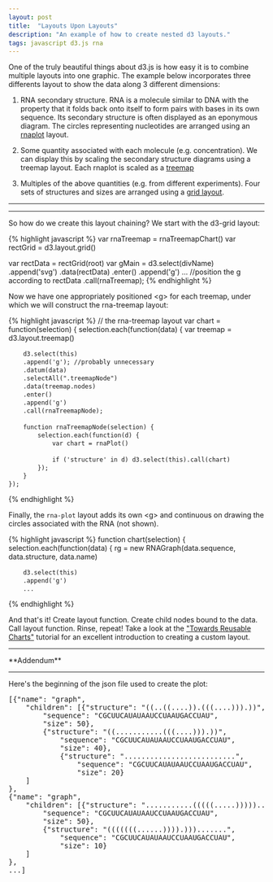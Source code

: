 ```yaml
---
layout: post
title:  "Layouts Upon Layouts"
description: "An example of how to create nested d3 layouts."
tags: javascript d3.js rna
---
```

<meta charset="utf-8"> 
<img itemprop="image" src="/img/layouts_upon_layouts_itemprop.png" style='display:none' width=200 height=130>

One of the truly beautiful things about d3.js is how easy it is to combine
multiple layouts into one graphic. The example below incorporates three
differents layout to show the data along 3 different dimensions:

1. RNA secondary structure. RNA is a molecule similar to DNA with the property
that it folds back onto itself to form pairs with bases in its own sequence.
Its secondary structure is often displayed as an eponymous diagram. The circles
representing nucleotides are arranged using an <a
href="https://github.com/pkerpedjiev/rnaplot">rnaplot</a> layout.

2. Some quantity associated with each molecule (e.g. concentration). We can
display this by scaling the secondary structure diagrams using a treemap
layout. Each rnaplot is scaled as a <a
href="http://bl.ocks.org/mbostock/4063582">treemap</a>

3. Multiples of the above quantities (e.g. from different experiments). Four
sets of structures and sizes are arranged using a <a
href="https://github.com/interactivethings/d3-grid">grid layout</a>.

<hr>
<div id='layouts-upon-layouts-div' style="width: 400px; margin:auto;" ></div>
<hr>

So how do we create this layout chaining? We start with the d3-grid layout:

{% highlight javascript %}
var rnaTreemap = rnaTreemapChart()
var rectGrid = d3.layout.grid()

var rectData = rectGrid(root)
var gMain = d3.select(divName)
    .append('svg')
    .data(rectData)
    .enter()
    .append('g')
    ... //position the g according to rectData
    .call(rnaTreemap);
{% endhighlight %}

Now we have one appropriately positioned &lt;g&gt; for each treemap, under
which we will construct the rna-treemap layout:

{% highlight javascript %}
// the rna-treemap layout
var chart = function(selection) {
    selection.each(function(data) {
        var treemap = d3.layout.treemap()

        d3.select(this)
        .append('g'); //probably unnecessary
        .datum(data)
        .selectAll(".treemapNode")
        .data(treemap.nodes)
        .enter()
        .append('g')
        .call(rnaTreemapNode);

        function rnaTreemapNode(selection) {
            selection.each(function(d) {
                var chart = rnaPlot()

                if ('structure' in d) d3.select(this).call(chart)
            });
        }
    });
{% endhighlight %}

Finally, the `rna-plot` layout adds its own &lt;g&gt; and
continuous on drawing the circles associated with the RNA (not shown).

{% highlight javascript %}
function chart(selection) {
    selection.each(function(data) {
        rg = new RNAGraph(data.sequence, data.structure, 
                          data.name)

        d3.select(this)
        .append('g')
        ...
{% endhighlight %}

And that's it! Create layout function. Create child nodes bound to the data.
Call layout function. Rinse, repeat! Take a look at the <a
href="http://bost.ocks.org/mike/chart/">"Towards Reusable Charts"</a> tutorial
for an excellent introduction to creating a custom layout.

<hr>
**Addendum**
<hr>

Here's the beginning of the json file used to create the plot:

<pre>
[{"name": "graph", 
    "children": [{"structure": "((..((....)).(((....))).))",
        "sequence": "CGCUUCAUAUAAUCCUAAUGACCUAU",
        "size": 50},
        {"structure": "((...........(((....))).))",
            "sequence": "CGCUUCAUAUAAUCCUAAUGACCUAU",
            "size": 40},
            {"structure": "..........................",
                "sequence": "CGCUUCAUAUAAUCCUAAUGACCUAU",
                "size": 20}
    ]
},
{"name": "graph", 
    "children": [{"structure": "...........(((((.....)))))..",
        "sequence": "CGCUUCAUAUAAUCCUAAUGACCUAU",
        "size": 50},
        {"structure": "(((((((......)))).))).......",
            "sequence": "CGCUUCAUAUAAUCCUAAUGACCUAU",
            "size": 10}
    ]
},
...]
</pre>

<link rel='stylesheet' type='text/css' href='/css/d3-rnaplot.css' />

<script type='text/javascript' src='/js/lib/d3-rnaplot.js'></script>
<script type='text/javascript' src='/js/lib/d3-rna-treemap.js'></script>
<script type='text/javascript' src='/js/lib/d3-grid.js'></script>
<script type='text/javascript' src='/js/layouts-upon-layouts.js'></script>
<script type='text/javascript'>
    layoutsUponLayouts('#layouts-upon-layouts-div');
</script>
